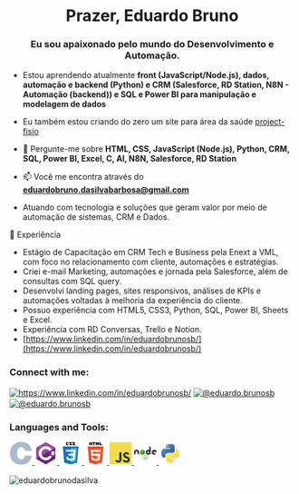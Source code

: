 <h1 align="center">Prazer, Eduardo Bruno</h1>
<h3 align="center">Eu sou apaixonado pelo mundo do Desenvolvimento e Automação.</h3>

- Estou aprendendo atualmente **front (JavaScript/Node.js), dados, automação e backend (Python) e CRM (Salesforce, RD Station, N8N - Automação (backend)) e SQL e Power BI para manipulação e modelagem de dados**

- Eu também estou criando do zero um site para área da saúde [project-fisio](https://eduardobrunodasilva.github.io/project-fisio/)

- 💬 Pergunte-me sobre **HTML, CSS, JavaScript (Node.js), Python, CRM, SQL, Power BI, Excel, C, AI, N8N, Salesforce, RD Station**

- 📫 Você me encontra através do **eduardobruno.dasilvabarbosa@gmail.com**

- Atuando com tecnologia e soluções que geram valor por meio de automação de sistemas, CRM e Dados. 

💼 Experiência
- Estágio de Capacitação em CRM Tech e Business pela Enext a VML, com foco no relacionamento com cliente, automações e estratégias.
- Criei e-mail Marketing, automações e jornada pela Salesforce, além de consultas com SQL query.
- Desenvolvi landing pages, sites responsivos, análises de KPIs e automações voltadas à melhoria da experiência do cliente.
- Possuo experiência com HTML5, CSS3, Python, SQL, Power BI, Sheets e Excel.
- Experiência com RD Conversas, Trello e Notion.
- [https://www.linkedin.com/in/eduardobrunosb/](https://www.linkedin.com/in/eduardobrunosb/)

<h3 align="left">Connect with me:</h3>
<p align="left">
<a href="https://linkedin.com/in/https://www.linkedin.com/in/eduardobrunosb/" target="blank"><img align="center" src="https://raw.githubusercontent.com/rahuldkjain/github-profile-readme-generator/master/src/images/icons/Social/linked-in-alt.svg" alt="https://www.linkedin.com/in/eduardobrunosb/" height="30" width="40" /></a>
<a href="https://instagram.com/@eduardo.brunosb" target="blank"><img align="center" src="https://raw.githubusercontent.com/rahuldkjain/github-profile-readme-generator/master/src/images/icons/Social/instagram.svg" alt="@eduardo.brunosb" height="30" width="40" /></a>
<a href="https://mail.google.com/mail/u/2/#inbox" target="blank"><img align="center" src="https://raw.githubusercontent.com/rahuldkjain/github-profile-readme-generator/master/src/images/icons/Social/instagram.svg" alt="@eduardo.brunosb" height="30" width="40" /></a>

</p>

<h3 align="left">Languages and Tools:</h3>
<p align="left"> <a href="https://www.cprogramming.com/" target="_blank" rel="noreferrer"> <img src="https://raw.githubusercontent.com/devicons/devicon/master/icons/c/c-original.svg" alt="c" width="40" height="40"/> </a> <a href="https://www.w3schools.com/cs/" target="_blank" rel="noreferrer"> <img src="https://raw.githubusercontent.com/devicons/devicon/master/icons/csharp/csharp-original.svg" alt="csharp" width="40" height="40"/> </a> <a href="https://www.w3schools.com/css/" target="_blank" rel="noreferrer"> <img src="https://raw.githubusercontent.com/devicons/devicon/master/icons/css3/css3-original-wordmark.svg" alt="css3" width="40" height="40"/> </a> <a href="https://www.w3.org/html/" target="_blank" rel="noreferrer"> <img src="https://raw.githubusercontent.com/devicons/devicon/master/icons/html5/html5-original-wordmark.svg" alt="html5" width="40" height="40"/> </a> <a href="https://developer.mozilla.org/en-US/docs/Web/JavaScript" target="_blank" rel="noreferrer"> <img src="https://raw.githubusercontent.com/devicons/devicon/master/icons/javascript/javascript-original.svg" alt="javascript" width="40" height="40"/> </a> <a href="https://nodejs.org" target="_blank" rel="noreferrer"> <img src="https://raw.githubusercontent.com/devicons/devicon/master/icons/nodejs/nodejs-original-wordmark.svg" alt="nodejs" width="40" height="40"/> </a> <a href="https://www.python.org" target="_blank" rel="noreferrer"> <img src="https://raw.githubusercontent.com/devicons/devicon/master/icons/python/python-original.svg" alt="python" width="40" height="40"/> </a> </p>

<p><img align="center" src="https://github-readme-stats.vercel.app/api/top-langs?username=eduardobrunodasilva&show_icons=true&locale=en&layout=compact" alt="eduardobrunodasilva" /></p>
